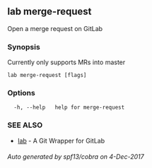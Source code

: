 ## lab merge-request

Open a merge request on GitLab

### Synopsis


Currently only supports MRs into master

```
lab merge-request [flags]
```

### Options

```
  -h, --help   help for merge-request
```

### SEE ALSO
* [lab](index.md)	 - A Git Wrapper for GitLab

###### Auto generated by spf13/cobra on 4-Dec-2017
